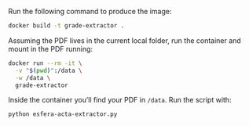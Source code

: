 Run the following command to produce the image:

```bash
docker build -t grade-extractor .
```

Assuming the PDF lives in the current local folder, run the container and mount in the PDF running:

```bash
docker run --rm -it \
  -v "$(pwd)":/data \
  -w /data \
  grade-extractor
```

Inside the container you’ll find your PDF in `/data`. Run the script with:

```bash
python esfera-acta-extractor.py
```
